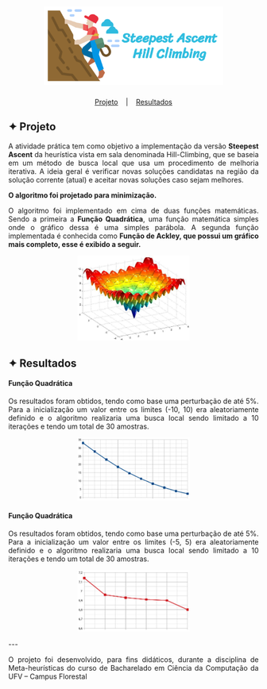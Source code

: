 <h1 align="center">
    <img alt="Logo" title="HillClimbing" src="images/HillClimbing.svg" width="360px" />
</h1>

<p align="center">
  <a href="#-projeto">Projeto</a>
  &nbsp;&nbsp;&nbsp;|&nbsp;&nbsp;&nbsp;
  <a href="#-resultados">Resultados</a>
</p>

## ✦ Projeto
<p align="justify">A atividade prática tem como objetivo a implementação da versão <b>Steepest Ascent</b> da heurística vista em sala denominada Hill-Climbing, que se baseia em um método de busca local que usa um procedimento de melhoria iterativa. A ideia geral é verificar novas soluções candidatas na região da solução corrente (atual) e aceitar novas soluções caso sejam melhores.</p>

<p align="justify"><b>O algoritmo foi projetado para minimização.</b></p>

<p align="justify">O algoritmo foi implementado em cima de duas funções matemáticas. Sendo a primeira a <b>Função Quadrática</b>, uma função matemática simples onde o gráfico dessa é uma simples parábola. A segunda função implementada é conhecida como <b>Função de Ackley, que possui um gráfico mais completo, esse é exibido a seguir.</b> </p>

<p align="center">
    <img alt="Funcao" title="Grafico" src="images/AckleyFunction.png" width="45%" />
</p>

## ✦ Resultados
#### Função Quadrática
<p align="justify">Os resultados foram obtidos, tendo como base uma perturbação de até 5%. Para a inicialização um valor entre os limites (-10, 10) era aleatoriamente definido e o algoritmo realizaria uma busca local sendo limitado a 10 iterações e tendo um total de 30 amostras.</p>

<p align="center">
    <img alt="Resultado1" title="Quadratica" src="images/Quadratica.png" width="45%" />
</p>

#### Função Quadrática
<p align="justify">Os resultados foram obtidos, tendo como base uma perturbação de até 5%. Para a inicialização um valor entre os limites (-5, 5) era aleatoriamente definido e o algoritmo realizaria uma busca local sendo limitado a 10 iterações e tendo um total de 30 amostras.</p>

<p align="center">
    <img alt="Resultado2" title="Ackley" src="images/Ackley.png" width="45%" />
</p>
---
<p align="justify">O projeto foi desenvolvido, para fins didáticos, durante a disciplina de Meta-heurísticas do curso de Bacharelado em Ciência da Computação da UFV – Campus Florestal</p>
